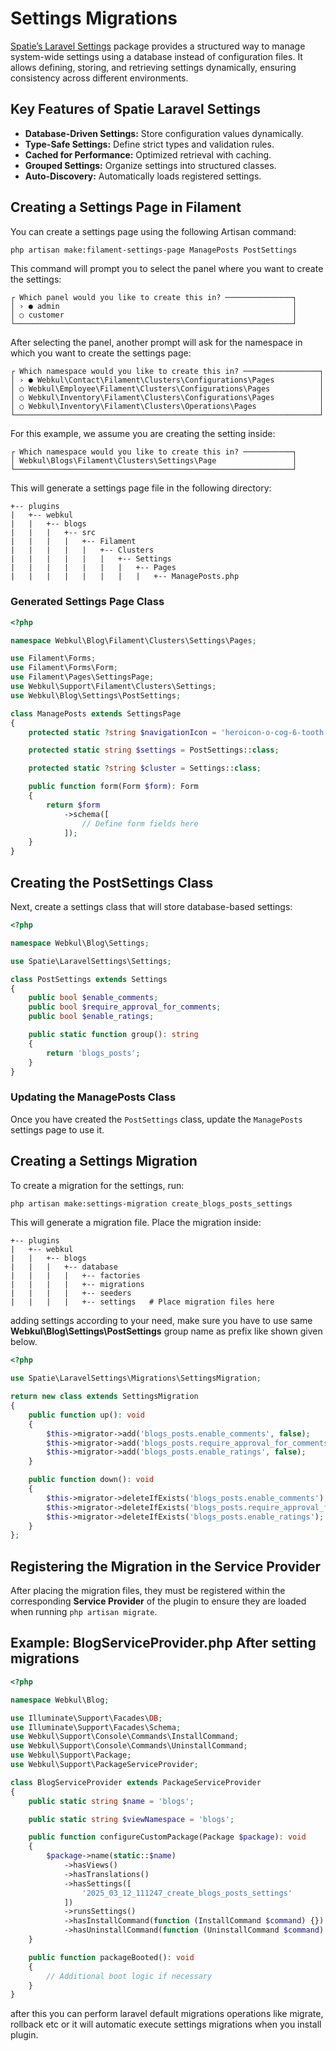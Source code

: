 # **Settings Migrations**

<a href="https://filamentphp.com/plugins/filament-spatie-settings" rel="nofollow external noopener noreferrer" target="_blank">Spatie’s Laravel Settings</a> package provides a structured way to manage system-wide settings using a database instead of configuration files. It allows defining, storing, and retrieving settings dynamically, ensuring consistency across different environments.

## **Key Features of Spatie Laravel Settings**

- **Database-Driven Settings:** Store configuration values dynamically.
- **Type-Safe Settings:** Define strict types and validation rules.
- **Cached for Performance:** Optimized retrieval with caching.
- **Grouped Settings:** Organize settings into structured classes.
- **Auto-Discovery:** Automatically loads registered settings.

## **Creating a Settings Page in Filament**

You can create a settings page using the following Artisan command:

```bash
php artisan make:filament-settings-page ManagePosts PostSettings
```

This command will prompt you to select the panel where you want to create the settings:

```
┌ Which panel would you like to create this in? ───────────────┐
│ › ● admin                                                    │
│ ○ customer                                                   │
└──────────────────────────────────────────────────────────────┘
```

After selecting the panel, another prompt will ask for the namespace in which you want to create the settings page:

```
┌ Which namespace would you like to create this in? ─────────────────┐
│ › ● Webkul\Contact\Filament\Clusters\Configurations\Pages          │
│ ○ Webkul\Employee\Filament\Clusters\Configurations\Pages           │
│ ○ Webkul\Inventory\Filament\Clusters\Configurations\Pages          │
│ ○ Webkul\Inventory\Filament\Clusters\Operations\Pages              │
└────────────────────────────────────────────────────────────────────┘
```

For this example, we assume you are creating the setting inside:

```
┌ Which namespace would you like to create this in? ───────────┐
│ Webkul\Blogs\Filament\Clusters\Settings\Page                 │
└──────────────────────────────────────────────────────────────┘
```

This will generate a settings page file in the following directory:

```
+-- plugins
|   +-- webkul
|   |   +-- blogs
|   |   |   +-- src
|   |   |   |   +-- Filament
|   |   |   |   |   +-- Clusters
|   |   |   |   |   |   +-- Settings
|   |   |   |   |   |   |   +-- Pages
|   |   |   |   |   |   |   |   +-- ManagePosts.php
```

### **Generated Settings Page Class**

```php
<?php

namespace Webkul\Blog\Filament\Clusters\Settings\Pages;

use Filament\Forms;
use Filament\Forms\Form;
use Filament\Pages\SettingsPage;
use Webkul\Support\Filament\Clusters\Settings;
use Webkul\Blog\Settings\PostSettings;

class ManagePosts extends SettingsPage
{
    protected static ?string $navigationIcon = 'heroicon-o-cog-6-tooth';

    protected static string $settings = PostSettings::class;

    protected static ?string $cluster = Settings::class;

    public function form(Form $form): Form
    {
        return $form
            ->schema([
                // Define form fields here
            ]);
    }
}
```

## **Creating the PostSettings Class**

Next, create a settings class that will store database-based settings:

```php
<?php

namespace Webkul\Blog\Settings;

use Spatie\LaravelSettings\Settings;

class PostSettings extends Settings
{
    public bool $enable_comments;
    public bool $require_approval_for_comments;
    public bool $enable_ratings;

    public static function group(): string
    {
        return 'blogs_posts';
    }
}
```

### **Updating the ManagePosts Class**

Once you have created the `PostSettings` class, update the `ManagePosts` settings page to use it.

## **Creating a Settings Migration**

To create a migration for the settings, run:

```bash
php artisan make:settings-migration create_blogs_posts_settings
```

This will generate a migration file. Place the migration inside:

```
+-- plugins
|   +-- webkul
|   |   +-- blogs
|   |   |   +-- database
|   |   |   |   +-- factories
|   |   |   |   +-- migrations
|   |   |   |   +-- seeders
|   |   |   |   +-- settings   # Place migration files here
```

adding settings according to your need, make sure you have to use same **Webkul\Blog\Settings\PostSettings** group name as prefix like shown given below.

```php
<?php

use Spatie\LaravelSettings\Migrations\SettingsMigration;

return new class extends SettingsMigration
{
    public function up(): void
    {
        $this->migrator->add('blogs_posts.enable_comments', false);
        $this->migrator->add('blogs_posts.require_approval_for_comments', false);
        $this->migrator->add('blogs_posts.enable_ratings', false);
    }

    public function down(): void
    {
        $this->migrator->deleteIfExists('blogs_posts.enable_comments');
        $this->migrator->deleteIfExists('blogs_posts.require_approval_for_comments');
        $this->migrator->deleteIfExists('blogs_posts.enable_ratings');
    }
};
```

## **Registering the Migration in the Service Provider**

After placing the migration files, they must be registered within the corresponding **Service Provider** of the plugin to ensure they are loaded when running `php artisan migrate`.

## **Example: BlogServiceProvider.php After setting migrations**

```php
<?php

namespace Webkul\Blog;

use Illuminate\Support\Facades\DB;
use Illuminate\Support\Facades\Schema;
use Webkul\Support\Console\Commands\InstallCommand;
use Webkul\Support\Console\Commands\UninstallCommand;
use Webkul\Support\Package;
use Webkul\Support\PackageServiceProvider;

class BlogServiceProvider extends PackageServiceProvider
{
    public static string $name = 'blogs';

    public static string $viewNamespace = 'blogs';

    public function configureCustomPackage(Package $package): void
    {
        $package->name(static::$name)
            ->hasViews()
            ->hasTranslations()
            ->hasSettings([
                '2025_03_12_111247_create_blogs_posts_settings'
            ])
            ->runsSettings()
            ->hasInstallCommand(function (InstallCommand $command) {})
            ->hasUninstallCommand(function (UninstallCommand $command) {});
    }

    public function packageBooted(): void
    {
        // Additional boot logic if necessary
    }
}
```

after this you can perform laravel default migrations operations like migrate, rollback etc or it will automatic execute settings migrations when you install plugin.
